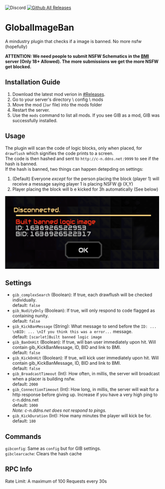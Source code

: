 ![Discord](https://img.shields.io/discord/917595056075071488)
[![Github All Releases](https://img.shields.io/github/downloads/L0615T1C5-216AC-9437/GlobalImageBan/total.svg)]()
# GlobalImageBan
A mindustry plugin that checks if a image is banned. No more nsfw (hopefully)

**ATTENTION: We need people to submit NSFW Schematics in the [BMI](https://discord.gg/v7SyYd2D3y) server (Only 18+ Allowed). The more submissions we get the more NSFW get blocked.**

## Installation Guide
1. Download the latest mod verion in [#Releases](https://github.com/L0615T1C5-216AC-9437/MaxRateCalculator/releases).  
2. Go to your server's directory \ config \ mods
3. Move the mod (`Jar` file) into the mods folder  
4. Restart the server.
5. Use the `mods` command to list all mods. If you see GIB as a mod, GIB was successfully installed.
## Usage
The plugin will scan the code of logic blocks, only when placed, for `drawflush` which signifies the code prints to a screen.  
The code is then hashed and sent to `http://c-n.ddns.net:9999` to see if the hash is banned.  
If the hash is banned, two things can happen detepding on settings:  
1. (Default) Everyone *except* for the person placing the block (player 1) will receive a message saying player 1 is placing NSFW @ (X,Y)
2. Player placing the block will b e kicked for 3h automatically (See below)
<img src="readme/kick.png" alt="MaxRatio" width="500"/>  

## Settings  
* `gib_complexSearch` (Boolean): If true, each drawflush will be checked individually.  
default: `false`  
* `gib_NudityOnly` (Boolean): If true, will only respond to code flagged as containing nunity.  
default: `false`  
* `gib_KickBanMessage` (String): What message to send before the `ID: ... \nBID: ... \nIf you think this was a error...` message.  
default: `[scarlet]Built banned logic image`  
* `gib_BanOnHit` (Boolean): If true, will ban user immediately upon hit. Will contain gib_KickBanMessage, ID, BID and link to BMI.  
default: `false`  
* `gib_KickOnHit` (Boolean): If true, will kick user immediately upon hit. Will contain gib_KickBanMessage, ID, BID and link to BMI.  
default: `false`  
* `gib_BroadcastTimeout` (Int): How often, in millis, the server will broadcast when a placer is building nsfw.  
default: `2000`  
* `gib_ConnectionTimeout` (Int): How long, in millis, the server will wait for a http response before giving up. Increase if you have a very high ping to c-n.ddns.net  
default: `1000`  
*Note: c-n.ddns.net does not respond to pings.*  
* `gib_KickDuration` (Int): How many minutes the player will kick be for.  
default: `180`  

## Commands  
`gibconfig`: Same as `config` but for GIB settings.  
`gibclearcache`: Clears the hash cache
## RPC Info
Rate Limit: A maximum of 100 Requests every 30s
